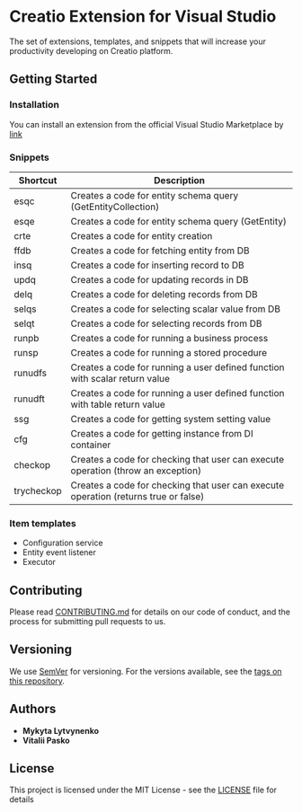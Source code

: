 # Creatio Extension for Visual Studio
The set of extensions, templates, and snippets that will increase your productivity developing on Creatio platform.

## Getting Started
### Installation
You can install an extension from the official Visual Studio Marketplace by [link](https://marketplace.visualstudio.com/items?itemName=mykyta-lytvynenko.CreatioExtensionForVS)
### Snippets
Shortcut | Description
------------ | -------------
esqc | Creates a code for entity schema query (GetEntityCollection)
esqe | Creates a code for entity schema query (GetEntity)
crte | Creates a code for entity creation
ffdb | Creates a code for fetching entity from DB
insq | Creates a code for inserting record to DB
updq | Creates a code for updating records in DB
delq | Creates a code for deleting records from DB
selqs | Creates a code for selecting scalar value from DB
selqt | Creates a code for selecting records from DB
runpb | Creates a code for running a business process
runsp | Creates a code for running a stored procedure
runudfs | Creates a code for running a user defined function with scalar return value
runudft | Creates a code for running a user defined function with table return value
ssg | Creates a code for getting system setting value
cfg | Creates a code for getting instance from DI container
checkop | Creates a code for checking that user can execute operation (throw an exception)
trycheckop | Creates a code for checking that user can execute operation (returns true or false)
### Item templates
* Configuration service
* Entity event listener
* Executor

## Contributing
Please read [CONTRIBUTING.md](CONTRIBUTING.md) for details on our code of conduct, and the process for submitting pull requests to us.

## Versioning
We use [SemVer](http://semver.org/) for versioning. For the versions available, see the [tags on this repository](https://github.com/Creatio-labs/Creatio-Extension-for-Visual-Studio/tags). 

## Authors
* **Mykyta Lytvynenko**
* **Vitalii Pasko**

## License
This project is licensed under the MIT License - see the [LICENSE](LICENSE) file for details
